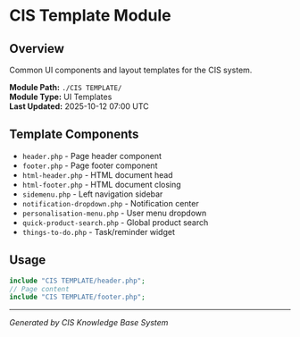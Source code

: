 # CIS Template Module

## Overview
Common UI components and layout templates for the CIS system.

**Module Path:** `./CIS TEMPLATE/`  
**Module Type:** UI Templates  
**Last Updated:** 2025-10-12 07:00 UTC

## Template Components
- `header.php` - Page header component
- `footer.php` - Page footer component  
- `html-header.php` - HTML document head
- `html-footer.php` - HTML document closing
- `sidemenu.php` - Left navigation sidebar
- `notification-dropdown.php` - Notification center
- `personalisation-menu.php` - User menu dropdown
- `quick-product-search.php` - Global product search
- `things-to-do.php` - Task/reminder widget

## Usage
```php
include "CIS TEMPLATE/header.php";
// Page content
include "CIS TEMPLATE/footer.php";
```

---
*Generated by CIS Knowledge Base System*
